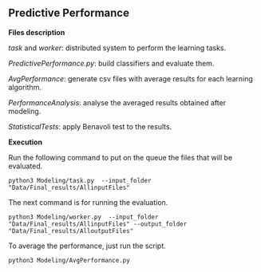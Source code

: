 ## Predictive Performance 

**Files description**

_task_ and _worker_: distributed system to perform the learning tasks.

_PredictivePerformance.py_: build classifiers and evaluate them.

_AvgPerformance_: generate csv files with average results for each learning algorithm.

_PerformanceAnalysis_: analyse the averaged results obtained after modeling. 

_StatisticalTests_: apply Benavoli test to the results. 

**Execution**

Run the following command to put on the queue the files that will be evaluated.
```
python3 Modeling/task.py  --input_folder "Data/Final_results/AllinputFiles"
```

The next command is for running the evaluation.
```
python3 Modeling/worker.py  --input_folder "Data/Final_results/AllinputFiles" --output_folder "Data/Final_results/AlloutputFiles"
```

To average the performance, just run the script.
```
python3 Modeling/AvgPerformance.py
```